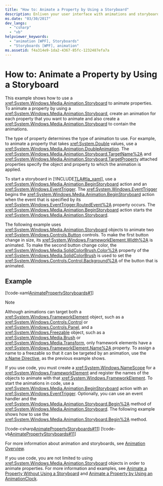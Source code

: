 ```yaml
---
title: "How to: Animate a Property by Using a Storyboard"
description: Enliven your user interface with animations and storyboards for properties in Windows Presentation Foundation (WPF). 
ms.date: "03/30/2017"
dev_langs: 
  - "csharp"
  - "vb"
helpviewer_keywords: 
  - "animation [WPF], Storyboards"
  - "Storyboards [WPF], animation"
ms.assetid: f4a314e9-1da2-4367-85fc-1232487efa7a
---
```

# How to: Animate a Property by Using a Storyboard
This example shows how to use a <xref:System.Windows.Media.Animation.Storyboard> to animate properties. To animate a property by using a <xref:System.Windows.Media.Animation.Storyboard>, create an animation for each property that you want to animate and also create a <xref:System.Windows.Media.Animation.Storyboard> to contain the animations.  
  
 The type of property determines the type of animation to use. For example, to animate a property that takes <xref:System.Double> values, use a <xref:System.Windows.Media.Animation.DoubleAnimation>. The <xref:System.Windows.Media.Animation.Storyboard.TargetName%2A> and <xref:System.Windows.Media.Animation.Storyboard.TargetProperty> attached properties specify the object and property to which the animation is applied.  
  
 To start a storyboard in [!INCLUDE[TLA#tla_xaml](../../../../includes/tlasharptla-xaml-md.md)], use a <xref:System.Windows.Media.Animation.BeginStoryboard> action and an <xref:System.Windows.EventTrigger>. The <xref:System.Windows.EventTrigger> begins the <xref:System.Windows.Media.Animation.BeginStoryboard> action when the event that is specified by its <xref:System.Windows.EventTrigger.RoutedEvent%2A> property occurs. The <xref:System.Windows.Media.Animation.BeginStoryboard> action starts the <xref:System.Windows.Media.Animation.Storyboard>.  
  
 The following example uses <xref:System.Windows.Media.Animation.Storyboard> objects to animate two <xref:System.Windows.Controls.Button> controls. To make the first button change in size, its <xref:System.Windows.FrameworkElement.Width%2A> is animated. To make the second button change color, the <xref:System.Windows.Media.SolidColorBrush.Color%2A> property of the <xref:System.Windows.Media.SolidColorBrush> is used to set the <xref:System.Windows.Controls.Control.Background%2A> of the button that is animated.  
  
## Example  
 [!code-xaml[AnimatePropertyStoryboards#1](~/samples/snippets/xaml/VS_Snippets_Wpf/AnimatePropertyStoryboards/XAML/StoryboardExample.xaml#1)]  
  
> [!NOTE]
> Although animations can target both a <xref:System.Windows.FrameworkElement> object, such as a <xref:System.Windows.Controls.Control> or <xref:System.Windows.Controls.Panel>, and a <xref:System.Windows.Freezable> object, such as a <xref:System.Windows.Media.Brush> or <xref:System.Windows.Media.Transform>, only framework elements have a <xref:System.Windows.FrameworkElement.Name%2A> property. To assign a name to a freezable so that it can be targeted by an animation, use the [x:Name Directive](/dotnet/desktop-wpf/xaml-services/xname-directive), as the previous example shows.  
  
 If you use code, you must create a <xref:System.Windows.NameScope> for a <xref:System.Windows.FrameworkElement> and register the names of the objects to animate with that <xref:System.Windows.FrameworkElement>. To start the animations in code, use a <xref:System.Windows.Media.Animation.BeginStoryboard> action with an <xref:System.Windows.EventTrigger>. Optionally, you can use an event handler and the <xref:System.Windows.Media.Animation.Storyboard.Begin%2A> method of <xref:System.Windows.Media.Animation.Storyboard>. The following example shows how to use the <xref:System.Windows.Media.Animation.Storyboard.Begin%2A> method.  
  
 [!code-csharp[AnimatePropertyStoryboards#11](~/samples/snippets/csharp/VS_Snippets_Wpf/AnimatePropertyStoryboards/CSharp/StoryboardExample.cs#11)]
 [!code-vb[AnimatePropertyStoryboards#11](~/samples/snippets/visualbasic/VS_Snippets_Wpf/AnimatePropertyStoryboards/VisualBasic/StoryboardExample.vb#11)]  
  
 For more information about animation and storyboards, see [Animation Overview](animation-overview.md).  
  
 If you use code, you are not limited to using <xref:System.Windows.Media.Animation.Storyboard> objects in order to animate properties. For more information and examples, see [Animate a Property Without Using a Storyboard](how-to-animate-a-property-without-using-a-storyboard.md) and [Animate a Property by Using an AnimationClock](how-to-animate-a-property-by-using-an-animationclock.md).
